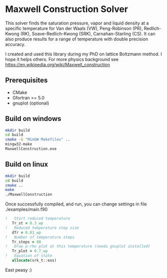 #  Maxwell Construction Solver

This solver finds the saturation pressure, vapor and liquid density at a specific temperature for Van der Waals (VW), Peng-Robinson (PR), Redlich-Kwong (RK), Soave-Redlich-Kwong (SRK), Carnahan-Starling (CS). It can also produce results for a range of temperature with double precision accuracy.

I created and used this library during my PhD on lattice Boltzmann method. I hope it helps others.
For more physics background see https://en.wikipedia.org/wiki/Maxwell_construction

## Prerequisites
* CMake
* Gfortran >= 5.0
* gnuplot (optional)

 ## Build on windows
 ```bash
 mkdir build
 cd build
 cmake -G "MinGW Makefiles" ..
 mingw32-make
 MaxwellConstruction.exe
```

 ## Build on linux
 ```bash
 mkdir build
 cd build
 cmake ..
 make
 ./MaxwellConstruction
 ```
 Once successfully compiled, and run, you can change settings in file ./examples/main.f90
 
 ```fortran
!   Start reduced temperature
    Tr_st = 0.3_wp
!   Reduced temperature step size    
    dTr = 0.01_wp
!   Number of temperature steps
    Tr_steps = 80
!   Draw p-rho plot at this temperature (needs gnuplot installed)     
    Tr_plot = 0.7_wp
!   Equation of state
    allocate(srk_t::eos)
  ```
  
East peasy :)
